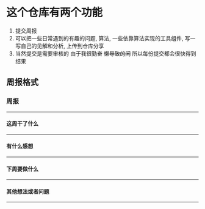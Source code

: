 # 这个仓库有两个功能
1. 提交周报
2. 可以把一些日常遇到的有趣的问题, 算法, 一些依靠算法实现的工具组件, 写一写自己的见解和分析, 上传到仓库分享
3. 当然提交是需要审核的 由于我很勤奋 ~~懒导致的闲~~ 所以每份提交都会很快得到结果


## 周报格式

### 周报
----
#### 这周干了什么
----
#### 有什么感想
----
#### 下周要做什么
----
#### 其他想法或者问题
----
